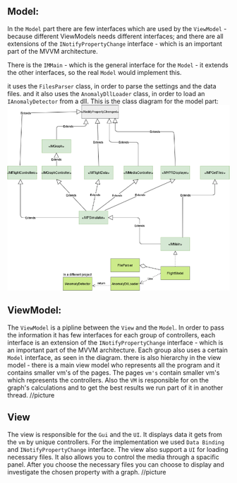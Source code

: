 ## Model:

In the `Model` part there are few interfaces which are used by the `ViewModel` - because different ViewModels needs different interfaces;
and there are all extensions of the `INotifyPropertyChange` interface - which is an important part of the MVVM architecture.

There is the `IMMain` - which is the general interface for the `Model` - it extends the other interfaces, so the real `Model` would implement this.

it uses the `FilesParser` class, in order to parse the settings and the data files.
and it also uses the `AnomalyDllLoader` class, in order to load an `IAnomalyDetector` from a dll.
This is the class diagram for the model part:
![diagra](/pics_for_demo/model_UML.png?raw=true "Model Diagram")


## ViewModel:
The `ViewModel` is a pipline between the `View` and the `Model`.
In order to pass the information it has few interfaces for each group of controllers, each interface is an extension
of the `INotifyPropertyChange` interface - which is an important part of the MVVM architecture.
Each group also uses a certain `Model` interface, as seen in the diagram.
there is also hierarchy in the view model - there is a main view model who represents all the program and it contains
smaller vm's of the pages.
The pages `vm's` contain smaller vm's which represents the controllers.
Also the `VM` is responsible for on the graph's calculations and to get the best results we run part of it in another thread.
//picture

## View
The view is responsible for the `Gui` and the `UI`.
It displays data it gets from the `vm` by unique controllers.
For the implementation we used `Data Binding` and `INotifyPropertyChange` interface.
The view also support a `UI` for loading necessary files. It also allows you to control the media through a spacific panel.
After you choose the necessary files you can choose to display and investigate the chosen property with a graph.
//picture
